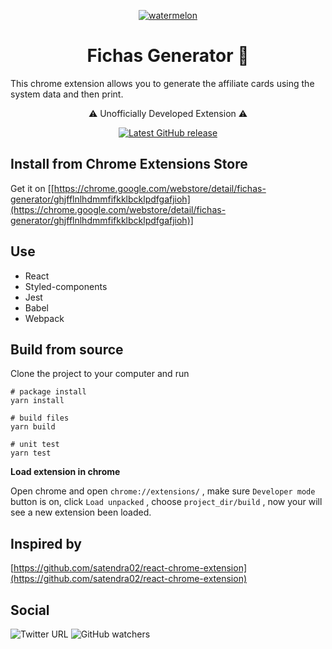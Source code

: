 
<p align="center">
	<a href="https://github.com/Linusar/IomaFichasGenerator"  target="_blank">
	<img  align="center"  alt="watermelon"  src="https://github.com/Linusar/IomaFichasGenerator/blob/master/src/watermelon-128.png"  />
	</a>
</p>

<h1 align="center">Fichas Generator 📠</h1>

<p>This chrome extension allows you to generate the affiliate cards using the system data and then print.</p>

<p align="center">
	<g-emoji  ios-version="6.0"  fallback-src="https://assets-cdn.github.com/images/icons/emoji/unicode/26a0.png"  alias="warning">⚠️</g-emoji>
	Unofficially Developed Extension
	<g-emoji  ios-version="6.0"  fallback-src="https://assets-cdn.github.com/images/icons/emoji/unicode/26a0.png"  alias="warning">⚠️</g-emoji>
</p>
<p  align="center">
<a href="https://github.com/Linusar/IomaFichasGenerator/releases/latest
" target="_blank">
<img  alt="Latest GitHub release"  src="https://img.shields.io/badge/release-v1.0-blue.svg"/>
</a>
</p>

<h2> Install from Chrome Extensions Store</h2>

Get it on [[https://chrome.google.com/webstore/detail/fichas-generator/ghjfflnlhdmmfifkklbcklpdfgafjioh](https://chrome.google.com/webstore/detail/fichas-generator/ghjfflnlhdmmfifkklbcklpdfgafjioh)]

<h2>Use</h2>

<p>

- React
- Styled-components
- Jest
- Babel
- Webpack
  </p>

<h2>Build from source</h2>

Clone the project to your computer and run

```
# package install
yarn install

# build files
yarn build

# unit test
yarn test

```

**Load extension in chrome**

Open chrome and open `chrome://extensions/` , make sure `Developer mode` button is on, click `Load unpacked` , choose `project_dir/build` , now your will see a new extension been loaded.

<h2>Inspired by</h2>

<p>

[https://github.com/satendra02/react-chrome-extension](https://github.com/satendra02/react-chrome-extension)

</p>

<h2>Social</h2>
<img  alt="Twitter URL"  src="https://img.shields.io/twitter/url/http/@Alejo40740246.svg?style=social">
<img  alt="GitHub watchers"  src="https://img.shields.io/github/watchers/Linusar/IomaFichasGenerator.svg?style=social">
